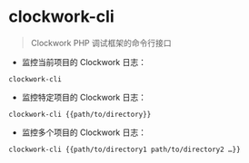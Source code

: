# clockwork-cli

> Clockwork PHP 调试框架的命令行接口

- 监控当前项目的 Clockwork 日志：

`clockwork-cli`

- 监控特定项目的 Clockwork 日志：

`clockwork-cli {{path/to/directory}}`

- 监控多个项目的 Clockwork 日志：

`clockwork-cli {{path/to/directory1 path/to/directory2 …}}`

[#]: contributors: ([Datura stramonium L.])